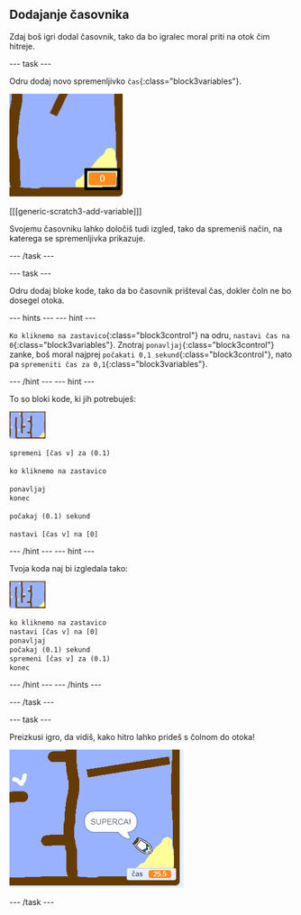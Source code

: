 ## Dodajanje časovnika

Zdaj boš igri dodal časovnik, tako da bo igralec moral priti na otok čim hitreje.

--- task ---

Odru dodaj novo spremenljivko `čas`{:class="block3variables"}.

![posnetek zaslona](images/boat-variable-annotated.png)

[[[generic-scratch3-add-variable]]]

Svojemu časovniku lahko določiš tudi izgled, tako da spremeniš način, na katerega se spremenljivka prikazuje.

--- /task ---

--- task ---

Odru dodaj bloke kode, tako da bo časovnik prišteval čas, dokler čoln ne bo dosegel otoka.

--- hints --- --- hint ---

`Ko kliknemo na zastavico`{:class="block3control"} na odru, `nastavi čas na 0`{:class="block3variables"}. Znotraj `ponavljaj`{:class="block3control"} zanke, boš moral najprej `počakati 0,1 sekund`{:class="block3control"}, nato pa `spremeniti čas za 0,1`{:class="block3variables"}.

--- /hint --- --- hint ---

To so bloki kode, ki jih potrebuješ:

![oder](images/stage.png)

```blocks3
spremeni [čas v] za (0.1)

ko kliknemo na zastavico

ponavljaj
konec

počakaj (0.1) sekund

nastavi [čas v] na [0]
```

--- /hint --- --- hint ---

Tvoja koda naj bi izgledala tako:

![oder](images/stage.png)

```blocks3
ko kliknemo na zastavico
nastavi [čas v] na [0]
ponavljaj
počakaj (0.1) sekund
spremeni [čas v] za (0.1)
konec
```

--- /hint --- --- /hints ---

--- /task ---

--- task ---

Preizkusi igro, da vidiš, kako hitro lahko prideš s čolnom do otoka!

![posnetek zaslona](images/boat-variable-test.png)

--- /task ---